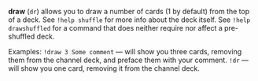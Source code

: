 **draw** (`dr`) allows you to draw a number of cards (1 by default) from the top of a deck.
See `!help shuffle` for more info about the deck itself.
See `!help drawshuffled` for a command that does neither require nor affect a pre-shuffled deck.

Examples:
`!draw 3 Some comment` — will show you three cards, removing them from the channel deck, and preface them with your comment.
`!dr` — will show you one card, removing it from the channel deck.